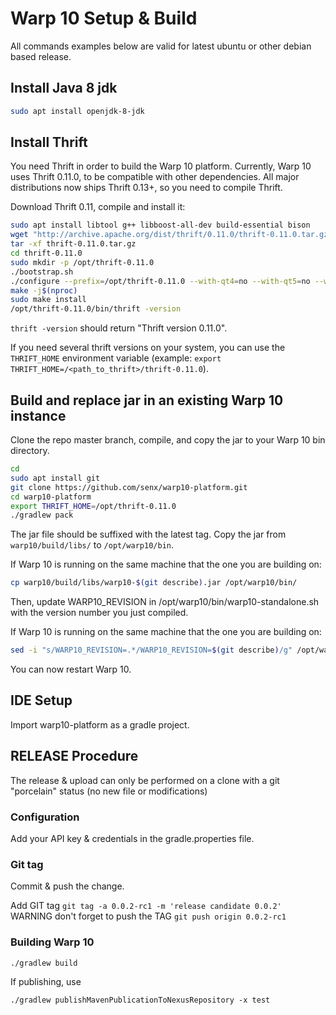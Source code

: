 # Warp 10 Setup & Build  

All commands examples below are valid for latest ubuntu or other debian based release.

## Install Java 8 jdk
```bash
sudo apt install openjdk-8-jdk
```

## Install Thrift
You need Thrift in order to build the Warp 10 platform.
Currently, Warp 10 uses Thrift 0.11.0, to be compatible with other dependencies. 
All major distributions now ships Thrift 0.13+, so you need to compile Thrift.

Download Thrift 0.11, compile and install it:
```bash
sudo apt install libtool g++ libboost-all-dev build-essential bison
wget "http://archive.apache.org/dist/thrift/0.11.0/thrift-0.11.0.tar.gz"
tar -xf thrift-0.11.0.tar.gz
cd thrift-0.11.0
sudo mkdir -p /opt/thrift-0.11.0
./bootstrap.sh
./configure --prefix=/opt/thrift-0.11.0 --with-qt4=no --with-qt5=no --with-c_glib=no --with-csharp=no --with-java=no --with-erlang=no --with-nodejs=no --with-lua=no --with-python=no --with-perl=no --with-php=no --with-php_extension=no --with-dart=no --with-ruby=no --with-haskell=no --with-go=no --with-rs=no --with-haxe=no --with-dotnetcore=no --with-d=no  --with-cpp=no
make -j$(nproc)
sudo make install
/opt/thrift-0.11.0/bin/thrift -version
```

`thrift -version` should return "Thrift version 0.11.0".

If you need several thrift versions on your system, you can use the `THRIFT_HOME` environment variable (example: `export THRIFT_HOME=/<path_to_thrift>/thrift-0.11.0`).

## Build and replace jar in an existing Warp 10 instance

Clone the repo master branch, compile, and copy the jar to your Warp 10 bin directory.
```bash
cd
sudo apt install git
git clone https://github.com/senx/warp10-platform.git
cd warp10-platform
export THRIFT_HOME=/opt/thrift-0.11.0
./gradlew pack
```
The jar file should be suffixed with the latest tag. 
Copy the jar from `warp10/build/libs/` to `/opt/warp10/bin`. 

If Warp 10 is running on the same machine that the one you are building on: 
```bash
cp warp10/build/libs/warp10-$(git describe).jar /opt/warp10/bin/
```

Then, update WARP10_REVISION in /opt/warp10/bin/warp10-standalone.sh with the version number you just compiled.

If Warp 10 is running on the same machine that the one you are building on:
```bash
sed -i "s/WARP10_REVISION=.*/WARP10_REVISION=$(git describe)/g" /opt/warp10/bin/warp10-standalone.sh
```

You can now restart Warp 10.


## IDE Setup

Import warp10-platform as a gradle project.

## RELEASE Procedure

The release & upload can only be performed on a clone with a git "porcelain" status (no new file or modifications)

### Configuration

Add your API key & credentials in the gradle.properties file.

### Git tag

Commit & push the change.

Add GIT tag `git tag -a 0.0.2-rc1 -m 'release candidate 0.0.2'`
WARNING don't forget to push the TAG `git push origin 0.0.2-rc1`

### Building Warp 10

```
./gradlew build
```

If publishing, use
```
./gradlew publishMavenPublicationToNexusRepository -x test
```
